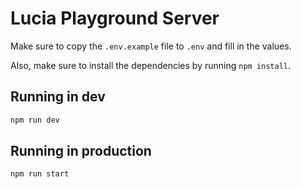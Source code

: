# Lucia Playground Server

Make sure to copy the `.env.example` file to `.env` and fill in the values.

Also, make sure to install the dependencies by running `npm install`.

## Running in dev
    
```bash
npm run dev
```

## Running in production

```bash
npm run start
```